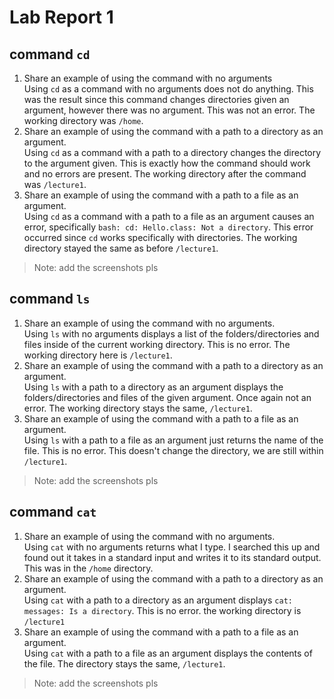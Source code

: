 # Lab Report 1

## command ```cd```
1. Share an example of using the command with no arguments <br /> Using ```cd``` as a command with no arguments does not do anything. This was the result since this command changes directories given an argument, however there was no argument. This was not an error. The working directory was ```/home```.
2. Share an example of using the command with a path to a directory as an argument. <br /> Using ```cd``` as a command with a path to a directory changes the directory to the argument given. This is exactly how the command should work and no errors are present. The working directory after the command was ```/lecture1```.
3. Share an example of using the command with a path to a file as an argument. <br /> Using ```cd``` as a command with a path to a file as an argument causes an error, specifically ```bash: cd: Hello.class: Not a directory```. This error occurred since ```cd``` works specifically with directories. The working directory stayed the same as before ```/lecture1```. 

>Note: add the screenshots pls

## command ```ls```
1. Share an example of using the command with no arguments. <br /> Using ```ls``` with no arguments displays a list of the folders/directories and files inside of the current working directory. This is no error. The working directory here is ```/lecture1```. 
2. Share an example of using the command with a path to a directory as an argument. <br /> Using ```ls``` with a path to a directory as an argument displays the folders/directories and files of the given argument. Once again not an error. The working directory stays the same, ```/lecture1```. 
3. Share an example of using the command with a path to a file as an argument. <br /> Using ```ls``` with a path to a file as an argument just returns the name of the file. This is no error. This doesn't change the directory, we are still within ```/lecture1```.

>Note: add the screenshots pls

## command ```cat```
1. Share an example of using the command with no arguments. <br /> Using ```cat``` with no arguments returns what I type. I searched this up and found out it takes in a standard input and writes it to its standard output. This was in the ```/home``` directory. 
2. Share an example of using the command with a path to a directory as an argument. <br /> Using ```cat``` with a path to a directory as an argument displays ```cat: messages: Is a directory```. This is no error. the working directory is ```/lecture1```
3. Share an example of using the command with a path to a file as an argument. <br /> Using ```cat``` with a path to a file as an argument displays the contents of the file. The directory stays the same, ```/lecture1```. 

>Note: add the screenshots pls

